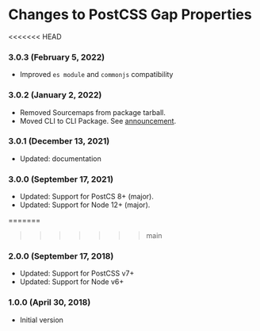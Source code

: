 # Changes to PostCSS Gap Properties

<<<<<<< HEAD
### 3.0.3 (February 5, 2022)

- Improved `es module` and `commonjs` compatibility

### 3.0.2 (January 2, 2022)

- Removed Sourcemaps from package tarball.
- Moved CLI to CLI Package. See [announcement](https://github.com/csstools/postcss-plugins/discussions/121).

### 3.0.1 (December 13, 2021)

- Updated: documentation

### 3.0.0 (September 17, 2021)

- Updated: Support for PostCS 8+ (major).
- Updated: Support for Node 12+ (major).

=======
>>>>>>> main
### 2.0.0 (September 17, 2018)

- Updated: Support for PostCSS v7+
- Updated: Support for Node v6+

### 1.0.0 (April 30, 2018)

- Initial version
